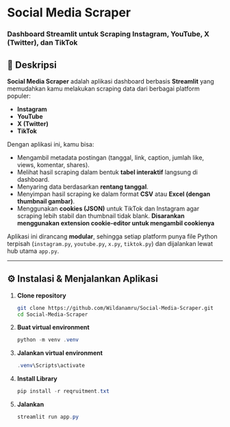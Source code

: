 # Social Media Scraper  
### Dashboard Streamlit untuk Scraping Instagram, YouTube, X (Twitter), dan TikTok

## 📌 Deskripsi
**Social Media Scraper** adalah aplikasi dashboard berbasis **Streamlit** yang memudahkan kamu melakukan scraping data dari berbagai platform populer:

- **Instagram**
- **YouTube**
- **X (Twitter)**
- **TikTok**

Dengan aplikasi ini, kamu bisa:
- Mengambil metadata postingan (tanggal, link, caption, jumlah like, views, komentar, shares).
- Melihat hasil scraping dalam bentuk **tabel interaktif** langsung di dashboard.
- Menyaring data berdasarkan **rentang tanggal**.
- Menyimpan hasil scraping ke dalam format **CSV** atau **Excel (dengan thumbnail gambar)**.
- Menggunakan **cookies (JSON)** untuk TikTok dan Instagram agar scraping lebih stabil dan thumbnail tidak blank. **Disarankan menggunakan extension cookie-editor untuk mengambil cookienya**

Aplikasi ini dirancang **modular**, sehingga setiap platform punya file Python terpisah (`instagram.py`, `youtube.py`, `x.py`, `tiktok.py`) dan dijalankan lewat hub utama `app.py`.

---

## ⚙️ Instalasi & Menjalankan Aplikasi

1. **Clone repository**
   ```bash
   git clone https://github.com/Wildanamru/Social-Media-Scraper.git
   cd Social-Media-Scraper

2. **Buat virtual environment**
    ```powershell
    python -m venv .venv

2. **Jalankan virtual environment**
    ```powershell
    .venv\Scripts\activate

3. **Install Library**
    ```powershell
    pip install -r reqruitment.txt

4. **Jalankan**
    ```powershell
    streamlit run app.py

